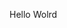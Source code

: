 Hello Wolrd









































































































































































































































































































































































































































































































































































































































































































































































































































































































































































































































































































































































































































































































































































































































































































































































































































































































































































































































































































































































































































































































































































































































































































































































































































































































































































































































































































































































































































































































































































































































































































































